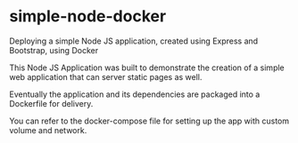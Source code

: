 # simple-node-docker
Deploying a simple Node JS application, created using Express and Bootstrap, using Docker


This Node JS Application was built to demonstrate the creation of a simple web application that can server static pages as well.

Eventually the application and its dependencies are packaged into a Dockerfile for delivery.

You can refer to the docker-compose file for setting up the app with custom volume and network. 
